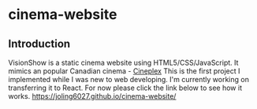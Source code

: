 # cinema-website

## Introduction

VisionShow is a static cinema website using HTML5/CSS/JavaScript.
It mimics an popular Canadian cinema - [Cineplex](https://www.cineplex.com/) 
This is the first project I implemented while I was new to web developing.
I'm currently working on transferring it to React. For now please click the link below to see how it works.
https://joling6027.github.io/cinema-website/


